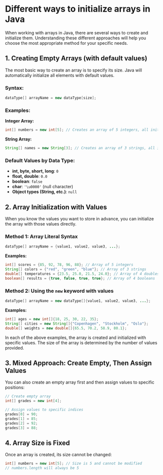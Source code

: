 # Different ways to initialize arrays in Java

When working with arrays in Java, there are several ways to create and initialize them. Understanding these different approaches will help you choose the most appropriate method for your specific needs.

## 1. Creating Empty Arrays (with default values)

The most basic way to create an array is to specify its size. Java will automatically initialize all elements with default values.

### Syntax:
```java
dataType[] arrayName = new dataType[size];
```

### Examples:

**Integer Array:**
```java
int[] numbers = new int[5]; // Creates an array of 5 integers, all initialized to 0
```

**String Array:**
```java
String[] names = new String[3]; // Creates an array of 3 strings, all initialized to null
```

### Default Values by Data Type:
- **int, byte, short, long**: `0`
- **float, double**: `0.0`
- **boolean**: `false`
- **char**: `'\u0000'` (null character)
- **Object types (String, etc.)**: `null`

## 2. Array Initialization with Values

When you know the values you want to store in advance, you can initialize the array with those values directly.

### Method 1: Array Literal Syntax
```java
dataType[] arrayName = {value1, value2, value3, ...};
```

**Examples:**
```java
int[] scores = {85, 92, 78, 96, 88}; // Array of 5 integers
String[] colors = {"red", "green", "blue"}; // Array of 3 strings
double[] temperatures = {23.5, 25.0, 21.5, 24.0}; // Array of 4 doubles
boolean[] results = {true, false, true, true}; // Array of 4 booleans
```

### Method 2: Using the `new` keyword with values
```java
dataType[] arrayName = new dataType[]{value1, value2, value3, ...};
```

**Examples:**
```java
int[] ages = new int[]{18, 25, 30, 22, 35};
String[] cities = new String[]{"Copenhagen", "Stockholm", "Oslo"};
double[] weights = new double[]{65.5, 70.2, 58.9, 80.1};
```

In each of the above examples, the array is created and initialized with specific values. The size of the array is determined by the number of values provided.

## 3. Mixed Approach: Create Empty, Then Assign Values

You can also create an empty array first and then assign values to specific positions:

```java
// Create empty array
int[] grades = new int[4];

// Assign values to specific indices
grades[0] = 90;
grades[1] = 85;
grades[2] = 92;
grades[3] = 88;
```

## 4. Array Size is Fixed
Once an array is created, its size cannot be changed:
```java
int[] numbers = new int[5]; // Size is 5 and cannot be modified
// numbers.length will always be 5
```
